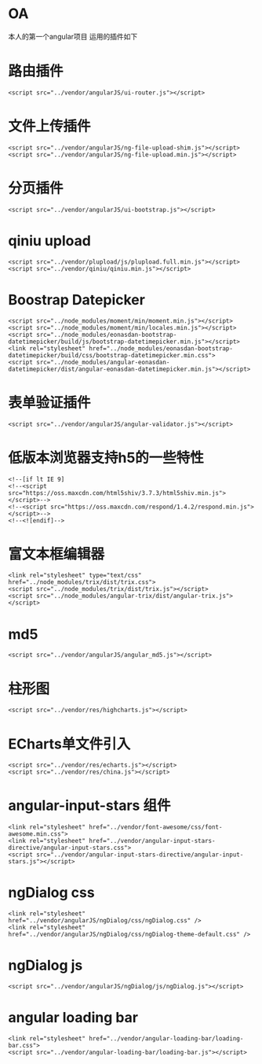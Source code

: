# OA
本人的第一个angular项目
运用的插件如下

# 路由插件
    <script src="../vendor/angularJS/ui-router.js"></script>

# 文件上传插件
    <script src="../vendor/angularJS/ng-file-upload-shim.js"></script>
    <script src="../vendor/angularJS/ng-file-upload.min.js"></script>

# 分页插件
    <script src="../vendor/angularJS/ui-bootstrap.js"></script>

# qiniu upload
    <script src="../vendor/plupload/js/plupload.full.min.js"></script>
    <script src="../vendor/qiniu/qiniu.min.js"></script>

# Boostrap Datepicker
    <script src="../node_modules/moment/min/moment.min.js"></script>
    <script src="../node_modules/moment/min/locales.min.js"></script>
    <script src="../node_modules/eonasdan-bootstrap-datetimepicker/build/js/bootstrap-datetimepicker.min.js"></script>
    <link rel="stylesheet" href="../node_modules/eonasdan-bootstrap-datetimepicker/build/css/bootstrap-datetimepicker.min.css">
    <script src="../node_modules/angular-eonasdan-datetimepicker/dist/angular-eonasdan-datetimepicker.min.js"></script>

# 表单验证插件
    <script src="../vendor/angularJS/angular-validator.js"></script>

# 低版本浏览器支持h5的一些特性
    <!--[if lt IE 9]
    <!--<script src="https://oss.maxcdn.com/html5shiv/3.7.3/html5shiv.min.js"></script>-->
    <!--<script src="https://oss.maxcdn.com/respond/1.4.2/respond.min.js"></script>-->
    <!--<![endif]-->

# 富文本框编辑器
    <link rel="stylesheet" type="text/css" href="../node_modules/trix/dist/trix.css">
    <script src="../node_modules/trix/dist/trix.js"></script>
    <script src="../node_modules/angular-trix/dist/angular-trix.js"></script>

# md5
    <script src="../vendor/angularJS/angular_md5.js"></script>

# 柱形图
    <script src="../vendor/res/highcharts.js"></script>

# ECharts单文件引入
    <script src="../vendor/res/echarts.js"></script>
    <script src="../vendor/res/china.js"></script>

# angular-input-stars 组件
    <link rel="stylesheet" href="../vendor/font-awesome/css/font-awesome.min.css">
    <link rel="stylesheet" href="../vendor/angular-input-stars-directive/angular-input-stars.css">
    <script src="../vendor/angular-input-stars-directive/angular-input-stars.js"></script>

# ngDialog css
    <link rel="stylesheet" href="../vendor/angularJS/ngDialog/css/ngDialog.css" />
    <link rel="stylesheet" href="../vendor/angularJS/ngDialog/css/ngDialog-theme-default.css" />

# ngDialog js
    <script src="../vendor/angularJS/ngDialog/js/ngDialog.js"></script>

# angular loading bar
    <link rel="stylesheet" href="../vendor/angular-loading-bar/loading-bar.css">
    <script src="../vendor/angular-loading-bar/loading-bar.js"></script>
